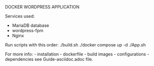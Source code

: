DOCKER WORDPRESS APPLICATION

Services used:
- MariaDB database
- wordpress-fpm
- Nginx

Run scripts with this order:
./build.sh
./docker compose up -d
./App.sh

For more info:
    - installation
    - dockerfile
    - build images
    - configurations
    - dependencies
see Guide-asciidoc.adoc file.

